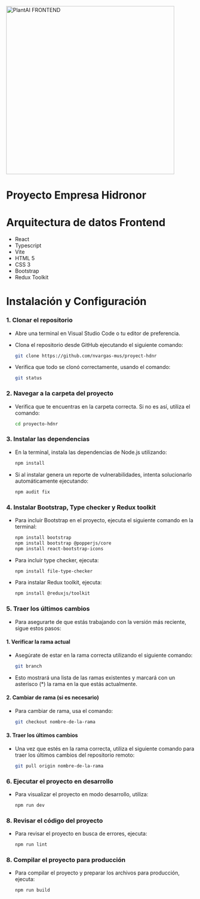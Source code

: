 <p align="left">
  <img src="logo.png" height="450" alt="PlantAI FRONTEND"/>
</p>

# Proyecto Empresa Hidronor

# Arquitectura de datos Frontend

- React
- Typescript
- Vite
- HTML 5
- CSS 3
- Bootstrap
- Redux Toolkit

# Instalación y Configuración

### 1. Clonar el repositorio

- Abre una terminal en Visual Studio Code o tu editor de preferencia.
- Clona el repositorio desde GitHub ejecutando el siguiente comando:

  ```bash
  git clone https://github.com/nvargas-mus/proyect-hdnr
  ```

- Verifica que todo se clonó correctamente, usando el comando:
  ```bash
  git status
  ```

### 2. Navegar a la carpeta del proyecto

- Verifica que te encuentras en la carpeta correcta. Si no es así, utiliza el comando:

  ```bash
  cd proyecto-hdnr
  ```

### 3. Instalar las dependencias

- En la terminal, instala las dependencias de Node.js utilizando:

  ```bash
  npm install
  ```

- Si al instalar genera un reporte de vulnerabilidades, intenta solucionarlo automáticamente ejecutando:
  ```bash
  npm audit fix
  ```

### 4. Instalar Bootstrap, Type checker y Redux toolkit

- Para incluir Bootstrap en el proyecto, ejecuta el siguiente comando en la terminal:

  ```bash
  npm install bootstrap
  npm install bootstrap @popperjs/core
  npm install react-bootstrap-icons
  ```

- Para incluir type checker, ejecuta:

  ```bash
  npm install file-type-checker 
  ```
- Para instalar Redux toolkit, ejecuta:

  ```bash
  npm install @reduxjs/toolkit
  ```
### 5. Traer los últimos cambios

- Para asegurarte de que estás trabajando con la versión más reciente, sigue estos pasos:

#### 1. Verificar la rama actual

- Asegúrate de estar en la rama correcta utilizando el siguiente comando:

  ```bash
  git branch
  ```

- Esto mostrará una lista de las ramas existentes y marcará con un asterisco (\*) la rama en la que estás actualmente.

#### 2. Cambiar de rama (si es necesario)

- Para cambiar de rama, usa el comando:
  ```bash
  git checkout nombre-de-la-rama
  ```

#### 3. Traer los últimos cambios

- Una vez que estés en la rama correcta, utiliza el siguiente comando para traer los últimos cambios del repositorio remoto:
  ```bash
  git pull origin nombre-de-la-rama
  ```

### 6. Ejecutar el proyecto en desarrollo

- Para visualizar el proyecto en modo desarrollo, utiliza:

  ```bash
  npm run dev
  ```
### 8. Revisar el código del proyecto

- Para revisar el proyecto en busca de errores, ejecuta: 

  ```bash
  npm run lint
  ```

### 8. Compilar el proyecto para producción

- Para compilar el proyecto y preparar los archivos para producción, ejecuta:

  ```bash
  npm run build
  ```

